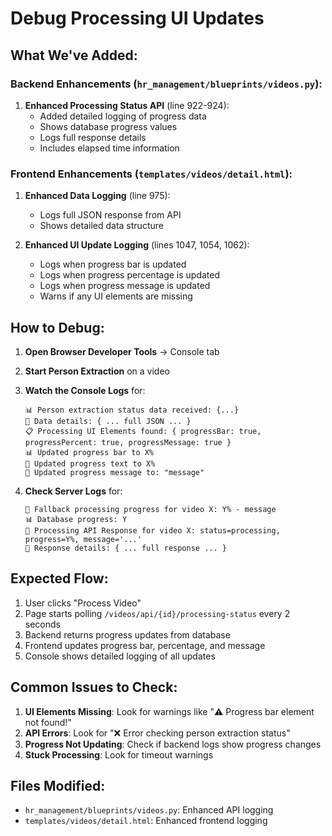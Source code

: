 # Debug Processing UI Updates

## What We've Added:

### Backend Enhancements (`hr_management/blueprints/videos.py`):

1. **Enhanced Processing Status API** (line 922-924):
   - Added detailed logging of progress data
   - Shows database progress values
   - Logs full response details
   - Includes elapsed time information

### Frontend Enhancements (`templates/videos/detail.html`):

1. **Enhanced Data Logging** (line 975):
   - Logs full JSON response from API
   - Shows detailed data structure

2. **Enhanced UI Update Logging** (lines 1047, 1054, 1062):
   - Logs when progress bar is updated
   - Logs when progress percentage is updated  
   - Logs when progress message is updated
   - Warns if any UI elements are missing

## How to Debug:

1. **Open Browser Developer Tools** → Console tab

2. **Start Person Extraction** on a video

3. **Watch the Console Logs** for:
   ```
   📊 Person extraction status data received: {...}
   🔧 Data details: { ... full JSON ... }
   📋 Processing UI Elements found: { progressBar: true, progressPercent: true, progressMessage: true }
   📊 Updated progress bar to X%
   🔢 Updated progress text to X%
   💬 Updated progress message to: "message"
   ```

4. **Check Server Logs** for:
   ```
   🔄 Fallback processing progress for video X: Y% - message
   📊 Database progress: Y
   📡 Processing API Response for video X: status=processing, progress=Y%, message='...'
   🔧 Response details: { ... full response ... }
   ```

## Expected Flow:

1. User clicks "Process Video"
2. Page starts polling `/videos/api/{id}/processing-status` every 2 seconds
3. Backend returns progress updates from database
4. Frontend updates progress bar, percentage, and message
5. Console shows detailed logging of all updates

## Common Issues to Check:

1. **UI Elements Missing**: Look for warnings like "⚠️ Progress bar element not found!"
2. **API Errors**: Look for "❌ Error checking person extraction status"
3. **Progress Not Updating**: Check if backend logs show progress changes
4. **Stuck Processing**: Look for timeout warnings

## Files Modified:

- `hr_management/blueprints/videos.py`: Enhanced API logging
- `templates/videos/detail.html`: Enhanced frontend logging